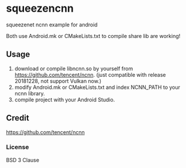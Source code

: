 # squeezencnn
squeezenet ncnn example for android

Both use Android.mk or CMakeLists.txt to compile share lib are working!

## Usage
1. download or compile libncnn.so by yourself from https://github.com/tencent/ncnn.
   (just compatible with release 20181228, not support Vulkan now.)
2. modify Android.mk or CMakeLists.txt and index NCNN_PATH to your ncnn library.
3. compile project with your Android Studio.

## Credit
https://github.com/tencent/ncnn

### License
BSD 3 Clause

